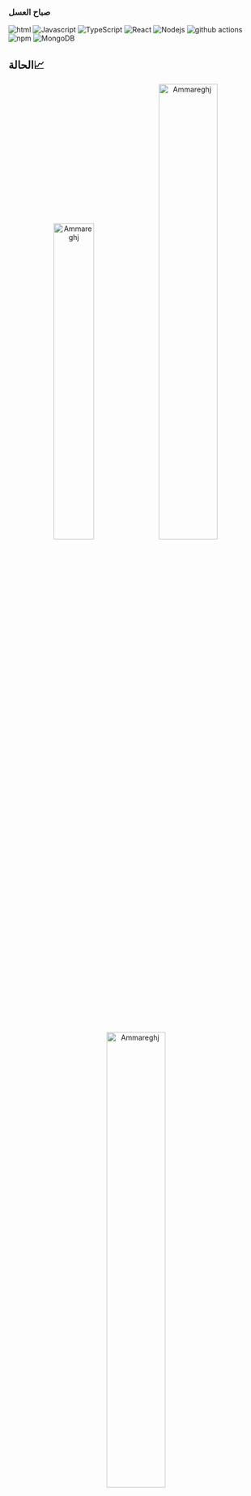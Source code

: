 
<h3>صباح العسل</h3>
<p>
  <img alt="html" src="https://img.shields.io/badge/-HTML5-E34F26?style=flat-square&logo=html5&logoColor=white" />
  <img alt="Javascript" src="https://img.shields.io/badge/-javascript-f7df1c?style=flat-square&logo=javascript&logoColor=black" />
  <img alt="TypeScript" src="https://img.shields.io/badge/-TypeScript-007ACC?style=flat-square&logo=typescript&logoColor=white" />
  <img alt="React" src="https://img.shields.io/badge/-React-45b8d8?style=flat-square&logo=react&logoColor=white" />
  <img alt="Nodejs" src="https://img.shields.io/badge/-Nodejs-43853d?style=flat-square&logo=Node.js&logoColor=white" />
  <img alt="github actions" src="https://img.shields.io/badge/-Github_Actions-2088FF?style=flat-square&logo=github-actions&logoColor=white" />
  <img alt="npm" src="https://img.shields.io/badge/-NPM-CB3837?style=flat-square&logo=npm&logoColor=white" />
  <img alt="MongoDB" src="https://img.shields.io/badge/-MongoDB-13aa52?style=flat-square&logo=mongodb&logoColor=white" />
</p>

## الحالة📈
<p align="center">
<img width="40%" src="https://github-readme-stats.vercel.app/api/top-langs?username=Ammareghj &show_icons=true&theme=dracula&title_color=ff8000&text_color=ffffff&bg_color=6a6a6a&locale=en&layout=compact&hide_border=true" alt="Ammareghj " /> 
<img width="48%" src="https://github-readme-stats.vercel.app/api?username=Ammareghj &show_icons=true&theme=dracula&title_color=ff8000&text_color=ffffff&bg_color=6a6a6a&locale=en&hide_border=true" alt="Ammareghj" />
<img width="48%" src="https://github-readme-streak-stats.herokuapp.com/?user=Ammareghj&theme=highcontrast&hide_border=true" alt="Ammareghj " />
</p>
